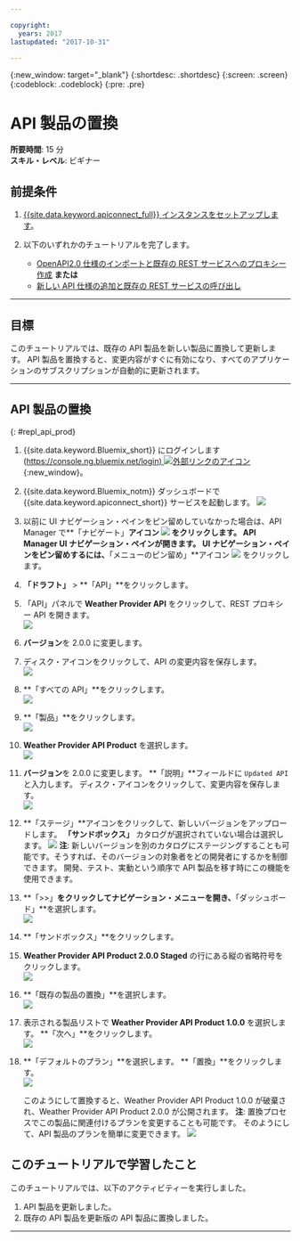 ```yaml
---

copyright:
  years: 2017
lastupdated: "2017-10-31"

---
```



{:new_window: target="_blank"}
{:shortdesc: .shortdesc}
{:screen: .screen}
{:codeblock: .codeblock}
{:pre: .pre}

# API 製品の置換
**所要時間**: 15 分  
**スキル・レベル**: ビギナー  


## 前提条件

1. [{{site.data.keyword.apiconnect_full}} インスタンスをセットアップします](tut_prereq_set_up_apic_instance.html)。

2. 以下のいずれかのチュートリアルを完了します。
 
    - [OpenAPI2.0 仕様のインポートと既存の REST サービスへのプロキシー作成](tut_rest_landing.html)
       **または**  
    - [新しい API 仕様の追加と既存の REST サービスの呼び出し](tut_rest_landing.html)

---
## 目標
このチュートリアルでは、既存の API 製品を新しい製品に置換して更新します。 API 製品を置換すると、変更内容がすぐに有効になり、すべてのアプリケーションのサブスクリプションが自動的に更新されます。  


---
## API 製品の置換
{: #repl_api_prod}

1. {{site.data.keyword.Bluemix_short}} にログインします ([https://console.ng.bluemix.net/login) ![外部リンクのアイコン](../../../icons/launch-glyph.svg "外部リンクのアイコン")](https://console.ng.bluemix.net/login){:new_window}。

2. {{site.data.keyword.Bluemix_notm}} ダッシュボードで {{site.data.keyword.apiconnect_short}} サービスを起動します。
![](images/Bluemix.png)

3. 以前に UI ナビゲーション・ペインをピン留めしていなかった場合は、API Manager で**「ナビゲート」**アイコン ![](images/navigate-to.png) をクリックします。 API Manager UI ナビゲーション・ペインが開きます。 UI ナビゲーション・ペインをピン留めするには、**「メニューのピン留め」**アイコン ![](images/pinned.png) をクリックします。

4. **「ドラフト」** > **「API」**をクリックします。

5. 「API」パネルで **Weather Provider API** をクリックして、REST プロキシー API を開きます。  
![](images/rep-api-list.png)

6. **バージョン**を 2.0.0 に変更します。  

7. ディスク・アイコンをクリックして、API の変更内容を保存します。  
![](images/rep-change-version.png)

8. **「すべての API」**をクリックします。  
![](images/rep-all-apis.png)

9. **「製品」**をクリックします。  
![](images/rep-api-list-2.png)

10.	**Weather Provider API Product** を選択します。  
![](images/rep-draft-prod-list.png)

11.	**バージョン**を 2.0.0 に変更します。 **「説明」**フィールドに `Updated API` と入力します。 ディスク・アイコンをクリックして、変更内容を保存します。  
![](images/rep-update-prod.png)

12.	**「ステージ」**アイコンをクリックして、新しいバージョンをアップロードします。 **「サンドボックス」** カタログが選択されていない場合は選択します。
![](images/rep-stage-prod-2.png)
    **注**: 新しいバージョンを別のカタログにステージングすることも可能です。そうすれば、そのバージョンの対象者をどの開発者にするかを制御できます。 開発、テスト、実動という順序で API 製品を移す時にこの機能を使用できます。

13.	**「>>」**をクリックしてナビゲーション・メニューを開き、**「ダッシュボード」**を選択します。  
![](images/rep-dashboard.png)

14.	**「サンドボックス」**をクリックします。  

15.	**Weather Provider API Product 2.0.0 Staged** の行にある縦の省略符号をクリックします。  
![](images/rep-dash-prod-list-2.png)

16.	**「既存の製品の置換」**を選択します。  
![](images/rep-replace-prod.png)

17.	表示される製品リストで **Weather Provider API Product 1.0.0** を選択します。 **「次へ」**をクリックします。  
![](images/rep-replace-dialog.png)

18.	**「デフォルトのプラン」**を選択します。 **「置換」**をクリックします。  
![](images/rep-replace-dialog-2.png)

    このようにして置換すると、Weather Provider API Product 1.0.0 が破棄され、Weather Provider API Product 2.0.0 が公開されます。 **注**: 置換プロセスでこの製品に関連付けるプランを変更することも可能です。 そのようにして、API 製品のプランを簡単に変更できます。
 ![](images/rep-prod-retired.png) 
 

## このチュートリアルで学習したこと

このチュートリアルでは、以下のアクティビティーを実行しました。
1. API 製品を更新しました。
2. 既存の API 製品を更新版の API 製品に置換しました。

---












